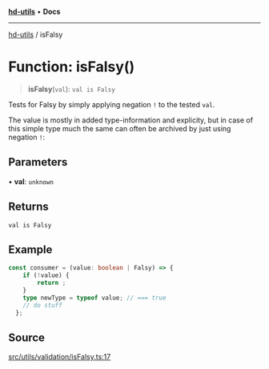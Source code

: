 [**hd-utils**](../README.md) • **Docs**

***

[hd-utils](../globals.md) / isFalsy

# Function: isFalsy()

> **isFalsy**(`val`): `val is Falsy`

Tests for Falsy by simply applying negation `!` to the tested `val`.

The value is mostly in added type-information and explicity,
but in case of this simple type much the same can often be archived by just using negation `!`:

## Parameters

• **val**: `unknown`

## Returns

`val is Falsy`

## Example

```ts
const consumer = (value: boolean | Falsy) => {
    if (!value) {
        return ;
    }
    type newType = typeof value; // === true
    // do stuff
  };
```

## Source

[src/utils/validation/isFalsy.ts:17](https://github.com/AhmadHddad/h-utils/blob/b1dfa95e218c9605f39fc234662ef50e62fadcb8/src/utils/validation/isFalsy.ts#L17)
